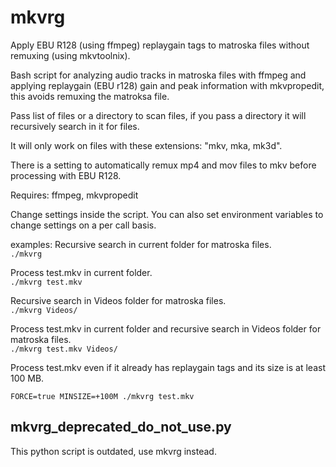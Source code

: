# mkvrg
Apply EBU R128 (using ffmpeg) replaygain tags to matroska files without remuxing (using mkvtoolnix).

Bash script for analyzing audio tracks in matroska files with ffmpeg and applying replaygain (EBU r128) gain and peak information with mkvpropedit, this avoids remuxing the matroksa file.

Pass list of files or a directory to scan files, if you pass a directory it will recursively search in it for files.

It will only work on files with these extensions: "mkv, mka, mk3d".

There is a setting to automatically remux mp4 and mov files to mkv before processing with EBU R128.

Requires: ffmpeg, mkvpropedit

Change settings inside the script. You can also set environment variables to change settings on a per call basis.

examples:
Recursive search in current folder for matroska files.  
`./mkvrg`

Process test.mkv in current folder.  
`./mkvrg test.mkv`

Recursive search in Videos folder for matroska files.  
`./mkvrg Videos/`

Process test.mkv in current folder and recursive search in Videos folder for matroska files.  
`./mkvrg test.mkv Videos/`

Process test.mkv even if it already has replaygain tags and its size is at least 100 MB.

`FORCE=true MINSIZE=+100M ./mkvrg test.mkv`

## mkvrg_deprecated_do_not_use.py

This python script is outdated, use mkvrg instead.
